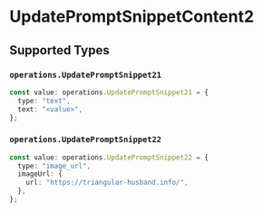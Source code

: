 # UpdatePromptSnippetContent2


## Supported Types

### `operations.UpdatePromptSnippet21`

```typescript
const value: operations.UpdatePromptSnippet21 = {
  type: "text",
  text: "<value>",
};
```

### `operations.UpdatePromptSnippet22`

```typescript
const value: operations.UpdatePromptSnippet22 = {
  type: "image_url",
  imageUrl: {
    url: "https://triangular-husband.info/",
  },
};
```

